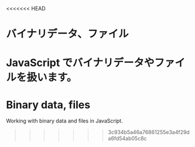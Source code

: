 <<<<<<< HEAD
# バイナリデータ、ファイル

JavaScript でバイナリデータやファイルを扱います。
=======
# Binary data, files

Working with binary data and files in JavaScript.
>>>>>>> 3c934b5a46a76861255e3a4f29da6fd54ab05c8c
